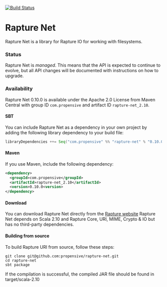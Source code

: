 [![Build Status](https://travis-ci.org/propensive/rapture-net.png?branch=scala-2.10)](https://travis-ci.org/propensive/rapture-net)

# Rapture Net

Rapture Net is a library for Rapture IO for working with filesystems.

### Status

Rapture Net is *managed*. This means that the API is expected to continue to evolve, but all API changes will be documented with instructions on how to upgrade.

### Availability

Rapture Net 0.10.0 is available under the Apache 2.0 License from Maven Central with group ID `com.propensive` and artifact ID `rapture-net_2.10`.

#### SBT

You can include Rapture Net as a dependency in your own project by adding the following library dependency to your build file:

```scala
libraryDependencies ++= Seq("com.propensive" %% "rapture-net" % "0.10.0")
```

#### Maven

If you use Maven, include the following dependency:

```xml
<dependency>
  <groupId>com.propensive</groupId>
  <artifactId>rapture-net_2.10</artifactId>
  <version>0.10.0<version>
</dependency>
```

#### Download

You can download Rapture Net directly from the [Rapture website](http://rapture.io/)
Rapture Net depends on Scala 2.10 and Rapture Core, URI, MIME, Crypto & IO but has no third-party dependencies.

#### Building from source

To build Rapture URI from source, follow these steps:

```
git clone git@github.com:propensive/rapture-net.git
cd rapture-net
sbt package
```

If the compilation is successful, the compiled JAR file should be found in target/scala-2.10
